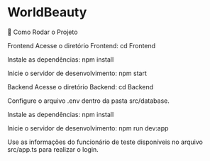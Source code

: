 # WorldBeauty


📌 Como Rodar o Projeto

Frontend
Acesse o diretório Frontend:
cd Frontend

Instale as dependências:
npm install

Inicie o servidor de desenvolvimento:
npm start

Backend
Acesse o diretório Backend:
cd Backend

Configure o arquivo .env dentro da pasta src/database.

Instale as dependências:
npm install

Inicie o servidor de desenvolvimento:
npm run dev:app

Use as informações do funcionário de teste disponíveis no arquivo src/app.ts para realizar o login.
